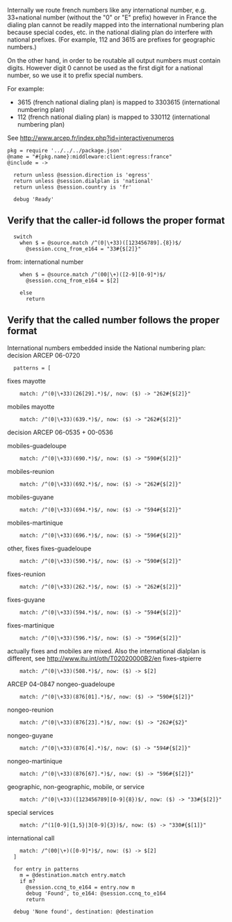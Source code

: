 Internally we route french numbers like any international number,
e.g. 33+national number (without the "0" or "E" prefix)
however in France the dialing plan cannot be readily mapped into
the international numbering plan because special codes, etc. in the
national dialing plan do interfere with national prefixes.
(For example, 112 and 3615 are prefixes for geographic numbers.)

On the other hand, in order to be routable all output numbers must
contain digits. However digit 0 cannot be used as the first digit
for a national number, so we use it to prefix special numbers.

For example:
* 3615 (french national dialing plan) is mapped to 3303615 (international numbering plan)
* 112 (french national dialing plan) is mapped to 330112 (international numbering plan)

See http://www.arcep.fr/index.php?id=interactivenumeros

    pkg = require '../../../package.json'
    @name = "#{pkg.name}:middleware:client:egress:france"
    @include = ->

      return unless @session.direction is 'egress'
      return unless @session.dialplan is 'national'
      return unless @session.country is 'fr'

      debug 'Ready'

Verify that the caller-id follows the proper format
---------------------------------------------------

      switch
        when $ = @source.match /^(0|\+33)([123456789].{8})$/
          @session.ccnq_from_e164 = "33#{$[2]}"

from: international number

        when $ = @source.match /^(00|\+)([2-9][0-9]*)$/
          @session.ccnq_from_e164 = $[2]

        else
          return

Verify that the called number follows the proper format
-------------------------------------------------------

International numbers embedded inside the National numbering plan:
decision ARCEP 06-0720

      patterns = [

fixes mayotte

        match: /^(0|\+33)(26[29].*)$/, now: ($) -> "262#{$[2]}"

mobiles mayotte

        match: /^(0|\+33)(639.*)$/, now: ($) -> "262#{$[2]}"

decision ARCEP 06-0535 + 00-0536

mobiles-guadeloupe

        match: /^(0|\+33)(690.*)$/, now: ($) -> "590#{$[2]}"

mobiles-reunion

        match: /^(0|\+33)(692.*)$/, now: ($) -> "262#{$[2]}"

mobiles-guyane

        match: /^(0|\+33)(694.*)$/, now: ($) -> "594#{$[2]}"

mobiles-martinique

        match: /^(0|\+33)(696.*)$/, now: ($) -> "596#{$[2]}"

other, fixes
fixes-guadeloupe

        match: /^(0|\+33)(590.*)$/, now: ($) -> "590#{$[2]}"

fixes-reunion

        match: /^(0|\+33)(262.*)$/, now: ($) -> "262#{$[2]}"

fixes-guyane

        match: /^(0|\+33)(594.*)$/, now: ($) -> "594#{$[2]}"

fixes-martinique

        match: /^(0|\+33)(596.*)$/, now: ($) -> "596#{$[2]}"

actually fixes and mobiles are mixed. Also the international dialplan is different, see http://www.itu.int/oth/T02020000B2/en
fixes-stpierre

        match: /^(0|\+33)(508.*)$/, now: ($) -> $[2]

ARCEP 04-0847
nongeo-guadeloupe

        match: /^(0|\+33)(876[01].*)$/, now: ($) -> "590#{$[2]}"

nongeo-reunion

        match: /^(0|\+33)(876[23].*)$/, now: ($) -> "262#{$2}"

nongeo-guyane

        match: /^(0|\+33)(876[4].*)$/, now: ($) -> "594#{$[2]}"

nongeo-martinique

        match: /^(0|\+33)(876[67].*)$/, now: ($) -> "596#{$[2]}"

geographic, non-geographic, mobile, or service

        match: /^(0|\+33)([123456789][0-9]{8})$/, now: ($) -> "33#{$[2]}"

special services

        match: /^(1[0-9]{1,5}|3[0-9]{3})$/, now: ($) -> "330#{$[1]}"

international call

        match: /^(00|\+)([0-9]*)$/, now: ($) -> $[2]
      ]

      for entry in patterns
        m = @destination.match entry.match
        if m?
          @session.ccnq_to_e164 = entry.now m
          debug 'Found', to_e164: @session.ccnq_to_e164
          return

      debug 'None found', destination: @destination
